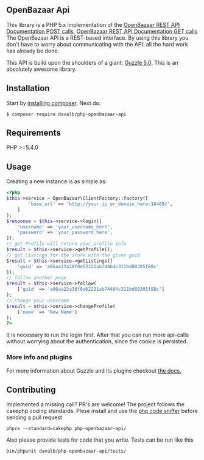 ## OpenBazaar Api

This library is a PHP 5.x implementation of the [OpenBazaar REST API Documentation POST calls](https://gist.github.com/drwasho/bd4b28a5a07c5a952e2f),
[OpenBazaar REST API Documentation GET calls](https://gist.github.com/drwasho/742505589f62f6aa98b4)
The OpenBazaar API is a REST-based interface. By using this library you don't have to worry about communicating with the
API: all the hard work has already be done.

This API is build upon the shoulders of a giant: [Guzzle 5.0](http://guzzle.readthedocs.org/en/latest/). This is an absolutely awesome library.

## Installation
Start by [installing composer](http://getcomposer.org/doc/01-basic-usage.md#installation).
Next do:

    $ composer require davalb/php-openbazaar-api

## Requirements
PHP >=5.4.0

## Usage
Creating a new instance is as simple as:

```php
<?php
$this->service = OpenBazaar\ClientFactory::factory([
		'base_url' => 'http://your_ip_or_domain_here:18469/',
	]
);
$response = $this->service->login([
	'username' => 'your_username_here',
	'password' => 'your_password_here',
]);
// get Profile will return your profile info
$result = $this->service->getProfile();
// get Listings for the store with the given guid
$result = $this->service->getListings([
	'guid' => 'a06aa22a38f0e62221ab74464c311bd88305f88c'
]);
// follow another page
$result = $this->service->follow(
	['guid' => 'a06aa22a38f0e62221ab74464c311bd88305f88c']
);
// change your username
$result = $this->service->changeProfile(
	['name' => 'New Name']
);
?>
```
It is necessary to run the login first. After that you can run more api-calls without worrying about the authentication, since the cookie is persisted. 

### More info and plugins
For more information about Guzzle and its plugins checkout [the docs.](http://guzzle.readthedocs.org/en/latest/)

## Contributing
Implemented a missing call? PR's are welcome!
The project follows the cakephp coding standards.
Plese install and use the [php code sniffer](https://github.com/cakephp/cakephp-codesniffer) before sending a pull request
```
phpcs --standard=cakephp php-openbazaar-api/
```
Also please provide tests for code that you write. Tests can be run like this
```
bin/phpunit davalb/php-openbazaar-api/tests/
```
